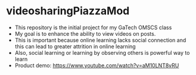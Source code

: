 # videosharingPiazzaMod
- This repository is the initial project for my GaTech OMSCS class
- My goal is to enhance the ability to view videos on posts.
- This is important because online learning lacks social connection and this can lead to greater attrition in online learning
- Also, social learning or learning by observing others is powerful way to learn
- Product demo: https://www.youtube.com/watch?v=aM10LNT8vRU

